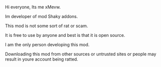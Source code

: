 Hi everyone, Its me xMevw.

Im developer of mod Shaky addons.

This mod is not some sort of rat or scam.

It is free to use by anyone and best is that it is open source.

I am the only person developing this mod.

Downloading this mod from other sources or untrusted sites or people may result in youre account being ratted.


